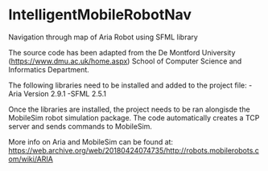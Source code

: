 # IntelligentMobileRobotNav
Navigation through map of Aria Robot using SFML library

The source code has been adapted from the De Montford University (https://www.dmu.ac.uk/home.aspx) School of Computer Science and Informatics Department.

The following libraries need to be installed and added to the project file: 
-Aria Version 2.9.1
-SFML 2.5.1
 
 Once the libraries are installed, the project needs to be ran alongisde the MobileSim robot simulation package. The code automatically creates a TCP server and sends commands to MobileSim. 
 
 More info on Aria and MobileSim can be found at: https://web.archive.org/web/20180424074735/http://robots.mobilerobots.com/wiki/ARIA
